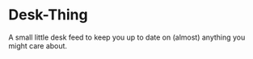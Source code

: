 # Desk-Thing
A small little desk feed to keep you up to date on (almost) anything you might care about.
